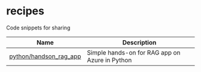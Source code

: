 # recipes

Code snippets for sharing

<!-- table -->

| Name                                                          | Description                                    |
| ------------------------------------------------------------- | ---------------------------------------------- |
| [python/handson_rag_app](./python/handson_rag_apps/README.md) | Simple hands-on for RAG app on Azure in Python |
